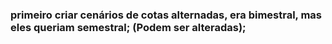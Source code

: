 ### primeiro criar cenários de cotas alternadas, era bimestral, mas eles queriam semestral; (Podem ser alteradas);
